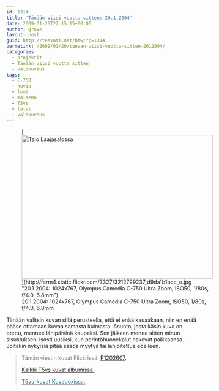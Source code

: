 ```yaml
---
id: 1314
title: 'Tänään viisi vuotta sitten: 20.1.2004'
date: 2009-01-20T22:15:15+00:00
author: grove
layout: post
guid: http://teevati.net/btw/?p=1314
permalink: /2009/01/20/tanaan-viisi-vuotta-sitten-2012004/
categories:
  - projektit
  - Tänään viisi vuotta sitten
  - valokuvaus
tags:
  - C-750
  - kuvia
  - lumi
  - maisema
  - T5vs
  - talvi
  - valokuvaus
---
```

<figure style="width: 500px" class="wp-caption aligncenter">[<img class="     " title="Talo Laajasalossa" src="http://farm4.static.flickr.com/3327/3212799237_0cd94a1003.jpg" alt="Talo Laajasalossa" width="500" height="375" />](http://farm4.static.flickr.com/3327/3212799237_d9da1b1bcc_o.jpg "20.1.2004: 1024x767, Olympus Camedia C-750 Ultra Zoom, ISO50, 1/80s, f/4.0, 6.8mm")<figcaption class="wp-caption-text">20.1.2004: 1024x767, Olympus Camedia C-750 Ultra Zoom, ISO50, 1/80s, f/4.0, 6.8mm</figcaption></figure> 

Tänään valitsin kuvan sillä perusteella, että ei enää kauaakaan, niin en enää pääse ottamaan kuvaa samasta kulmasta. Asunto, josta käsin kuva on otettu, mennee lähipäivinä kaupaksi. Sen jälkeen menee sitten minun sisustukseni isosti uusiksi, kun perintöhuonekalut hakevat paikkaansa. Joitakin nykyisiä pitää saada myytyä tai lahjoitettua edelleen.

> <span style="color: #808080;">Tämän viestin kuvat Flickrissä:</span> <span style="color: #006a80;"><span style="color: #000000;"><span style="color: #006a80;"><span style="color: #000000;"><span style="color: #006a80;"><span style="color: #000000;"><span style="color: #006a80;"><span style="color: #000000;"><a title="P1202607 on Flickr" href="http://www.flickr.com/photos/teevati/3212799237/">P1202607</a>.</span></span></span></span></span></span></span></span>
> 
> [Kaikki T5vs kuvat albumissa.](/btw/flickr/album/72157607994204386/t5vs-all.html "BTW · T5vs-all")
> 
> [<span style="color: #006a80;">T5vs-kuvat Kuvaboxissa.</span>](http://www.kuvaboxi.fi/julkinen/29poj+taavetti-btw-t5vs.html "Kuvaboxi - BTW: T5vs (Taavetti)")